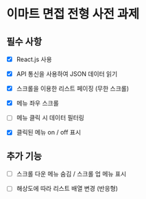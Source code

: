 # 이마트 면접 전형 사전 과제

## 필수 사항

- [x]  React.js 사용

- [x]  API 통신을 사용하여 JSON 데이터 읽기

- [x]  스크롤을 이용한 리스트 페이징 (무한 스크롤)

- [x]  메뉴 좌우 스크롤

- [ ]  메뉴 클릭 시 데이터 필터링

- [x]  클릭된 메뉴 on / off 표시



## 추가 기능

- [ ]  스크롤 다운 메뉴 숨김 / 스크롤 업 메뉴 표시

- [ ]  해상도에 따라 리스트 배열 변경 (반응형)
